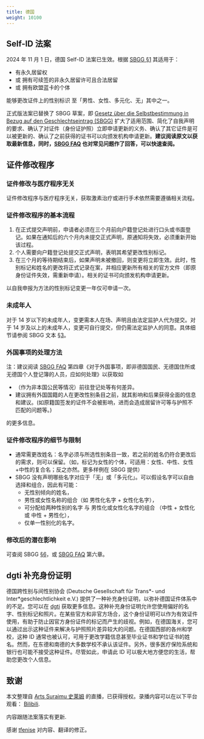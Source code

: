 ```yaml
---
title: 德国
weight: 10100
---
```


## Self-ID 法案

2024 年 11 月 1 日，德国 Self-ID 法案已生效。根据 [SBGG §1](https://www.gesetze-im-internet.de/sbgg/__1.html) 其适用于：

- 有永久居留权
- 或 拥有可续签的非永久居留许可且合法居留
- 或 拥有欧盟蓝卡的个体

能够更改证件上的性别标识 至「男性、女性、多元化、无」其中之一。

正式版法案已替换了 SBGG 草案，即 [Gesetz über die Selbstbestimmung in Bezug auf den Geschlechtseintrag (SBGG)](https://www.gesetze-im-internet.de/sbgg/) 扩大了适用范围、简化了自我声明的要求、确认了对证件（身份证护照）立即申请更新的义务、确认了其它证件是可以被更新的、确认了之前获得的证书可以向颁发机构申请更新。**建议阅读原文以获取最新信息，同时，[SBGG FAQ](https://www.bmfsfj.de/bmfsfj/themen/gleichstellung/queerpolitik-und-geschlechtliche-vielfalt/gesetz-ueber-die-selbstbestimmung-in-bezug-auf-den-geschlechtseintrag-sbgg--199332) 也对常见问题作了回答，可以快速查阅。**

## 证件修改程序

### 证件修改与医疗程序无关

证件修改程序与医疗程序无关，获取激素治疗或进行手术依然需要遵循相关流程。

### 证件修改程序的基本流程

1. 在正式提交声明前，申请者必须在三个月前向户籍登记处进行口头或书面登记。如果在通知后的六个月内未提交正式声明，原通知将失效，必须重新开始该过程。
2. 个人需要向户籍登记处提交正式声明，表明其希望更改性别标记。
3. 在三个月的等待期结束后，如果声明未被撤回，则变更将立即生效。此时，性别标记和姓名的更改将正式记录在案，并相应更新所有相关的官方文件（即原身份证件失效，需重新申请）。相关的证书可向颁发机构申请更新。

以自我申报为方法的性别标记变更一年仅可申请一次。

### 未成年人

对于 14 岁以下的未成年人，变更需本人在场、声明且由法定监护人代为提交。对于 14 岁及以上的未成年人，变更可自行提交，但仍需法定监护人的同意。具体细节请参阅 SBGG 文本 [§3](https://www.gesetze-im-internet.de/sbgg/__3.html)。

### 外国事项的处理方法

注：建议阅读 [SBGG FAQ](https://www.bmfsfj.de/bmfsfj/themen/gleichstellung/queerpolitik-und-geschlechtliche-vielfalt/gesetz-ueber-die-selbstbestimmung-in-bezug-auf-den-geschlechtseintrag-sbgg--199332) 第四章《对于外国事项，即非德国国民、无德国住所或无德国个人登记簿的人员，应如何处理》以获取如

- （作为非本国公民等情况）前往登记处等有何差异。
- 建议拥有外国国籍的人在更改性别条目之前，就其影响和后果获得全面的信息和建议。(如原籍国签发的证件不会被影响，进而会造成居留许可等与护照不匹配的问题等。)

的更多信息。

### 证件修改程序的细节与限制

- 通常需更改姓名：名字必须与所选性别条目一致，若之前的姓名仍符合更改后的需求，则可以保留。（如，标记为女性的个体，可适用：女性、中性、女性+中性的复合名；反之亦然。更多样例在 SBGG 提供）
- SBGG 没有声明哪些名字对应于「无」或「多元化」。可以假设名字可以自由选择和组合，因此有可能：
  - 无性别倾向的姓名，
  - 男性或女性名称的组合（如 男性化名字 + 女性化名字），
  - 可分配给两种性别的名字 与 男性化或女性化名字的组合 （中性 + 女性化 或 中性 + 男性化），
  - 仅单一性别化的名字。

### 修改后的潜在影响

可查阅 SBGG [§6](https://www.gesetze-im-internet.de/sbgg/__6.html)，或 [SBGG FAQ](https://www.bmfsfj.de/bmfsfj/themen/gleichstellung/queerpolitik-und-geschlechtliche-vielfalt/gesetz-ueber-die-selbstbestimmung-in-bezug-auf-den-geschlechtseintrag-sbgg--199332) 第六章。

## dgti 补充身份证明

德国跨性别与间性别协会 (Deutsche Gesellschaft für Trans*- und Inter*geschlechtlichkeit e.V.) 提供了一种补充身份证明，以弥补德国证件体系中的不足。您可以在 [dgti](https://dgti.org/) 获取更多信息。这种补充身份证明允许您使用偏好的名字、性别标记和照片。在某些官方和非官方场合，这个身份证明可以作为有效证件使用，有助于防止因官方身份证件的标记而产生的歧视。例如，在德国海关，您可以通过出示这种证件来解决与护照照片差异较大的问题。在德国西部的各州和学校，这种 ID 通常也被认可，可用于更改学籍信息甚至毕业证书和学位证书的姓名。然而，在东德和南德的大多数学校不承认该证件。另外，很多医疗保险系统和银行也可能不接受这种证件。尽管如此，申请此 ID 可以极大地方便您的生活，帮助您更改个人信息。

## 致谢

本文整理自 [Arts Suraimu 史莱姆](https://t.me/artssuraimu) 的直播，已获得授权。录播内容可以在以下平台观看： [Bilibili](https://www.bilibili.com/video/BV1Vk4y1U7Bd).

内容跟随法案落实有更新.

感谢 [tfenise](https://github.com/tfenise) 对内容、翻译的修正。
